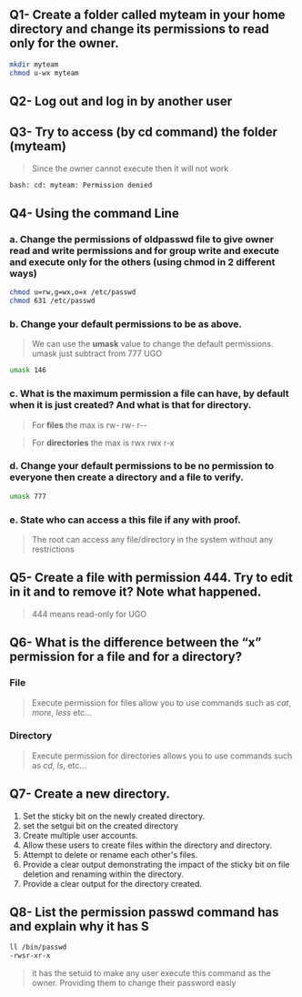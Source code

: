 ## Q1- Create a folder called myteam in your home directory and change its permissions to read only for the owner. 

```bash
mkdir myteam
chmod u-wx myteam
```

## Q2- Log out and log in by another user 

## Q3- Try to access (by cd command) the folder (myteam) 

> Since the owner cannot execute then it will not work

```bash
bash: cd: myteam: Permission denied
```
## Q4- Using the command Line 

### a. Change the permissions of oldpasswd file to give owner read and write permissions and for group write and execute and execute only for the others (using chmod in 2 different ways)  

```bash
chmod u=rw,g=wx,o=x /etc/passwd
chmod 631 /etc/passwd
```

### b. Change your default permissions to be as above.
> We can use the **umask** value to change the default permissions. umask just subtract from 777 UGO

```bash
umask 146
```

### c. What is the maximum permission a file can have, by default when it is just created? And what is that for directory.  

>For **files** the max is rw- rw- r--

>For **directories** the max is rwx rwx r-x


### d. Change your default permissions to be no permission to everyone then create a directory and a file to verify. 

```bash
umask 777
```

### e. State who can access a this file if any with proof. 

> The root can access any file/directory in the system without any restrictions


## Q5- Create a file with permission 444. Try to edit in it and to remove it? Note what happened.

> 444 means read-only for UGO 



## Q6- What is the difference between the “x” permission for a file and for a directory?  

### File
> Execute permission for files allow you to use commands such as *cat*, *more*, *less* etc...

### Directory
> Execute permission for directories allows you to use commands such as *cd*, *ls*, etc...

## Q7- Create a new directory. 
1. Set the sticky bit on the newly created directory. 
2. set the setgui bit on the created directory 
3. Create multiple user accounts. 
4. Allow these users to create files within the directory and directory. 
5. Attempt to delete or rename each other's files. 
6. Provide a clear output demonstrating the impact of the sticky bit on file 
deletion and renaming within the directory. 
7. Provide a clear output for the directory created. 


## Q8- List the permission passwd command has and explain why it has S 

```bash
ll /bin/passwd
-rwsr-xr-x 
```
> it has the setuid to make any user execute this command as the owner. Providing them to change their password easly